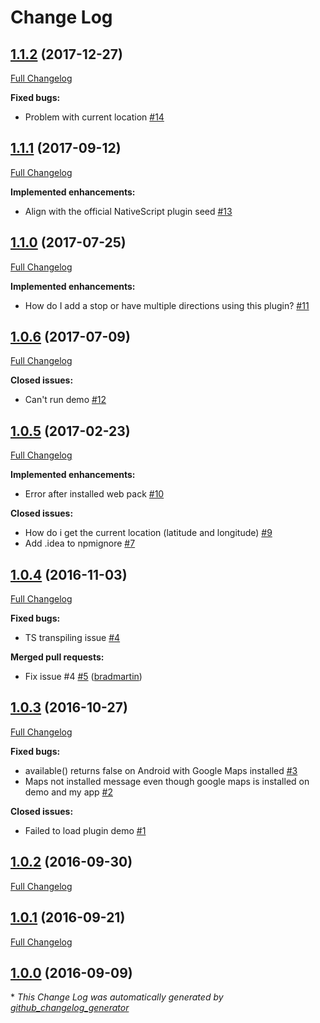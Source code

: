 # Change Log

## [1.1.2](https://github.com/EddyVerbruggen/nativescript-directions/tree/1.1.2) (2017-12-27)
[Full Changelog](https://github.com/EddyVerbruggen/nativescript-directions/compare/1.1.1...1.1.2)

**Fixed bugs:**

- Problem with current location [\#14](https://github.com/EddyVerbruggen/nativescript-directions/issues/14)

## [1.1.1](https://github.com/EddyVerbruggen/nativescript-directions/tree/1.1.1) (2017-09-12)
[Full Changelog](https://github.com/EddyVerbruggen/nativescript-directions/compare/1.1.0...1.1.1)

**Implemented enhancements:**

- Align with the official NativeScript plugin seed [\#13](https://github.com/EddyVerbruggen/nativescript-directions/issues/13)

## [1.1.0](https://github.com/EddyVerbruggen/nativescript-directions/tree/1.1.0) (2017-07-25)
[Full Changelog](https://github.com/EddyVerbruggen/nativescript-directions/compare/1.0.6...1.1.0)

**Implemented enhancements:**

- How do I add a stop or have multiple directions using this plugin? [\#11](https://github.com/EddyVerbruggen/nativescript-directions/issues/11)

## [1.0.6](https://github.com/EddyVerbruggen/nativescript-directions/tree/1.0.6) (2017-07-09)
[Full Changelog](https://github.com/EddyVerbruggen/nativescript-directions/compare/1.0.5...1.0.6)

**Closed issues:**

- Can't run demo [\#12](https://github.com/EddyVerbruggen/nativescript-directions/issues/12)

## [1.0.5](https://github.com/EddyVerbruggen/nativescript-directions/tree/1.0.5) (2017-02-23)
[Full Changelog](https://github.com/EddyVerbruggen/nativescript-directions/compare/1.0.4...1.0.5)

**Implemented enhancements:**

- Error after installed web pack [\#10](https://github.com/EddyVerbruggen/nativescript-directions/issues/10)

**Closed issues:**

- How do i get the current location \(latitude and longitude\) [\#9](https://github.com/EddyVerbruggen/nativescript-directions/issues/9)
- Add .idea to npmignore [\#7](https://github.com/EddyVerbruggen/nativescript-directions/issues/7)

## [1.0.4](https://github.com/EddyVerbruggen/nativescript-directions/tree/1.0.4) (2016-11-03)
[Full Changelog](https://github.com/EddyVerbruggen/nativescript-directions/compare/1.0.3...1.0.4)

**Fixed bugs:**

- TS transpiling issue [\#4](https://github.com/EddyVerbruggen/nativescript-directions/issues/4)

**Merged pull requests:**

- Fix issue \#4 [\#5](https://github.com/EddyVerbruggen/nativescript-directions/pull/5) ([bradmartin](https://github.com/bradmartin))

## [1.0.3](https://github.com/EddyVerbruggen/nativescript-directions/tree/1.0.3) (2016-10-27)
[Full Changelog](https://github.com/EddyVerbruggen/nativescript-directions/compare/1.0.2...1.0.3)

**Fixed bugs:**

- available\(\) returns false on Android with Google Maps installed [\#3](https://github.com/EddyVerbruggen/nativescript-directions/issues/3)
- Maps not installed message even though google maps is installed on demo and my app [\#2](https://github.com/EddyVerbruggen/nativescript-directions/issues/2)

**Closed issues:**

- Failed to load plugin demo [\#1](https://github.com/EddyVerbruggen/nativescript-directions/issues/1)

## [1.0.2](https://github.com/EddyVerbruggen/nativescript-directions/tree/1.0.2) (2016-09-30)
[Full Changelog](https://github.com/EddyVerbruggen/nativescript-directions/compare/1.0.1...1.0.2)

## [1.0.1](https://github.com/EddyVerbruggen/nativescript-directions/tree/1.0.1) (2016-09-21)
[Full Changelog](https://github.com/EddyVerbruggen/nativescript-directions/compare/1.0.0...1.0.1)

## [1.0.0](https://github.com/EddyVerbruggen/nativescript-directions/tree/1.0.0) (2016-09-09)


\* *This Change Log was automatically generated by [github_changelog_generator](https://github.com/skywinder/Github-Changelog-Generator)*